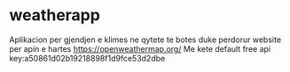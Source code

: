 # weatherapp
Aplikacion per gjendjen e klimes ne qytete te botes duke perdorur website per apin e hartes https://openweathermap.org/
Me kete default free api key:a50861d02b19218898f1d9fce53d2dbe
